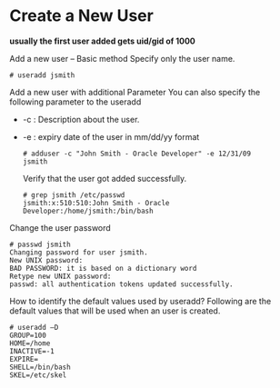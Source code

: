 # Create a New User

**usually the first user added gets uid/gid of 1000**

Add a new user – Basic method Specify only the user name.

```text
# useradd jsmith
```

Add a new user with additional Parameter You can also specify the following parameter to the useradd

* -c : Description about the user.
* -e : expiry date of the user in mm/dd/yy format

  ```text
  # adduser -c "John Smith - Oracle Developer" -e 12/31/09
  jsmith
  ```

  Verify that the user got added successfully.

  ```text
  # grep jsmith /etc/passwd
  jsmith:x:510:510:John Smith - Oracle
  Developer:/home/jsmith:/bin/bash
  ```

Change the user password

```text
# passwd jsmith
Changing password for user jsmith.
New UNIX password:
BAD PASSWORD: it is based on a dictionary word
Retype new UNIX password:
passwd: all authentication tokens updated successfully.
```

How to identify the default values used by useradd? Following are the default values that will be used when an user is created.

```text
# useradd –D
GROUP=100
HOME=/home
INACTIVE=-1
EXPIRE=
SHELL=/bin/bash
SKEL=/etc/skel
```


